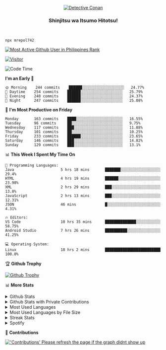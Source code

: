 <p align="center">
<a href="https://mrepol742.github.io">
  <img alt="Detective Conan" src="https://mrepol742-gif-randomizer.vercel.app/api" /> 
  </a> 
  <h3 align="center">Shinjitsu wa Itsumo Hitotsu!</h3>
</p>
<br>

~~~
npx mrepol742
~~~
 
[![Most Active Github User in Philippines Rank](https://enibdhv97zm33sz.m.pipedream.net)](https://mrepol742.github.io)

[![Visitor](https://visitor-badge.glitch.me/badge?page_id=mrepol742)](https:/mrepol742.github.io)

[comment]: <> (This is a automated generated Data from github action workflow)
[comment]: <> (START OF GENERATED DATA)

<!--START_SECTION:waka-->
![Code Time](http://img.shields.io/badge/Code%20Time-423%20hrs%204%20mins-blue)

**I'm an Early 🐤** 

```text
🌞 Morning    244 commits    ██████░░░░░░░░░░░░░░░░░░░   24.77% 
🌆 Daytime    254 commits    ██████░░░░░░░░░░░░░░░░░░░   25.79% 
🌃 Evening    240 commits    ██████░░░░░░░░░░░░░░░░░░░   24.37% 
🌙 Night      247 commits    ██████░░░░░░░░░░░░░░░░░░░   25.08%

```
📅 **I'm Most Productive on Friday** 

```text
Monday       163 commits    ████░░░░░░░░░░░░░░░░░░░░░   16.55% 
Tuesday      96 commits     ██░░░░░░░░░░░░░░░░░░░░░░░   9.75% 
Wednesday    117 commits    ███░░░░░░░░░░░░░░░░░░░░░░   11.88% 
Thursday     101 commits    ██░░░░░░░░░░░░░░░░░░░░░░░   10.25% 
Friday       233 commits    ██████░░░░░░░░░░░░░░░░░░░   23.65% 
Saturday     146 commits    ███░░░░░░░░░░░░░░░░░░░░░░   14.82% 
Sunday       129 commits    ███░░░░░░░░░░░░░░░░░░░░░░   13.1%

```


📊 **This Week I Spent My Time On** 

```text
💬 Programming Languages: 
Java                     5 hrs 18 mins       ███████░░░░░░░░░░░░░░░░░░   29.4% 
HTML                     4 hrs 19 mins       ██████░░░░░░░░░░░░░░░░░░░   23.98% 
XML                      2 hrs 29 mins       ███░░░░░░░░░░░░░░░░░░░░░░   13.8% 
JavaScript               2 hrs 13 mins       ███░░░░░░░░░░░░░░░░░░░░░░   12.31% 
JSON                     46 mins             █░░░░░░░░░░░░░░░░░░░░░░░░   4.31%

🔥 Editors: 
VS Code                  10 hrs 35 mins      ██████████████░░░░░░░░░░░   58.75% 
Android Studio           7 hrs 26 mins       ██████████░░░░░░░░░░░░░░░   41.25%

💻 Operating System: 
Linux                    18 hrs 2 mins       █████████████████████████   100.0%

```


<!--END_SECTION:waka-->

[comment]: <> (END OF GENERATED DATA)

<p>

🏆 **Github Trophy**
  
<a href="https://mrepol742.github.io">
<img alt="Github Trophy" src="https://github-profile-trophy.vercel.app/?username=mrepol742&theme=gruvbox">
</a>
</p>

<p>

📊 **More Stats**
  
<details>
  <summary>Github Stats</summary>
  <br>
  <a href="https://mrepol742.github.io">
  <img alt="Github Stats" src="https://github-readme-stats.vercel.app/api?username=mrepol742&show_icons=true&count_private=true&theme=gruvbox">
</a>  
  
</details> 
  
  <details>
  <summary>Github Stats with Private Contributions</summary>
  <br>
 <a href="https://mrepol742.github.io">
<img alt="Github Stats with Private Contributions" src="https://mrepol742.github.io/github-stats/generated/overview.svg">
</a>
</details>
  
<details>
  <summary>Most Used Languages</summary>
  <br>
 <a href="https://mrepol742.github.io">
<img alt="Most Used Languages" src="https://github-readme-stats.vercel.app/api/top-langs/?username=mrepol742&layout=compact&include_all_commits=true&&count_private=true&langs_count=20&theme=gruvbox">
</a>
</details>

 <details>
  <summary>Most Used Languages by File Size</summary>
  <br>
 <a href="https://mrepol742.github.io">
<img alt="Most Used Languages by File Size" src="https://mrepol742.github.io/github-stats/generated/languages.svg">
</a>
</details>

<details>
  <summary>Streak Stats</summary>
  <br>
<a href="https://mrepol742.github.io">
<img alt="'Streak Stats' Please refresh the page if the stats didnt show up" src="https://mrepol742-streak-stats.herokuapp.com/?user=mrepol742&theme=gruvbox">
</a>
</p>
</details>
<details>
  <summary>Spotify</summary>
  <br>
<a href="https://mrepol742.github.io">
<img alt="Spotify" src="https://spotify-recently-played-readme.vercel.app/api?user=7xx9e7hwq1qyown0m4ut78pcz&count=10&unique=true">
</a>
</p>
</details>


📜 **Contributions**
  
<a href="https://mrepol742.github.io">
<img alt="'Contributions' Please refresh the page if the graph didnt show up" src="https://mrepol742-activity-graph.herokuapp.com/graph?username=mrepol742&theme=github&hide_border=true">
</a>
</p>
